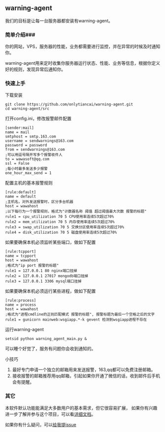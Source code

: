 ## warning-agent

我们的目标是让每一台服务器都安装有warning-agent。

### 简单介绍###

你的网站，VPS，服务器的性能，业务都需要进行监控，并在异常的时候及时通知你。

warning-agent用来定时收集你服务器运行状态、性能、业务等信息，根据你定义好的规则，发现异常后通知你。

### 快速上手

下载安装

    git clone https://github.com/onlytiancai/warning-agent.git 
    cd warning-agent/src

打开config.ini，修改报警邮件配置

    [sender:mail]
    name = mail 
    smtphost = smtp.163.com
    username = sendwarnings@163.com
    password = password
    from = sendwarnings@163.com
    ;可以用逗号隔开写多个报警收件人
    to = wawasoft@qq.com
    ssl = False
    ;每小时最多发送多少报警
    one_hour_max_send = 1

配置主机的基本报警规则

    [rule:default]
    name = default
    ;主机名，对外发送报警时，区分多台机器
    host = wawahost
    ;以下每行为一个报警规则，格式为"计数器名称 阈值 超过阈值最大次数 报警的标题"
    rule1 = cpu_utilization 70 5 CPU使用率连续5次超过70%
    rule2 = mem_utilization 70 5 内存使用率连续5次超过70%
    rule3 = swap_utilization 70 5 交换分区使用率连续5次超过70%
    rule4 = disk_utilization 70 5 磁盘使用率连续5次超过70%

如果要确保本机必须监听某些端口，做如下配置

    [rule:tcpport]
    name = tcpport 
    host = wawahost
    ;格式为"ip port 报警的标题"
    rule1 = 127.0.0.1 80 nginx端口挂掉
    rule2 = 127.0.0.1 27017 mongodb端口挂掉
    rule3 = 127.0.0.1 3306 mysql端口挂掉

如果要确保本机必须运行某些进程，做如下配置

    [rule:process]
    name = process 
    host = wawahost
    ;格式为"进程cmdline的正则匹配模式 报警的标题", 报警标题为最后一个空格之后的文字
    rule1 = gunicorn mainweb:wsgiapp.*-k gevent 检测到wsgiapp进程不存在

运行warning-agent

    setsid python warning_agent_main.py &

可以睡个好觉了，服务有问题你会收到通知的。

小技巧

1. 最好专门申请一个独立的邮箱用来发送报警，163,qq都可以免费注册邮箱。
1. 接收报警的邮箱推荐用qq邮箱，引起如果你开通了微信的话，收到邮件后手机会有提醒。


### 其它

本软件默认功能能满足大多数用户的基本需求，但它很容易扩展，
如果你有兴趣进一步了解并参与这个项目，可以看[详细文档](https://github.com/onlytiancai/warning-agent/blob/master/docs/details.md)。

如果你有什么疑问，可以[给我提issue](https://github.com/onlytiancai/warning-agent/issues)
